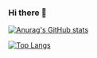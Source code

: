 ### Hi there 👋

[![Anurag's GitHub stats](https://github-readme-stats.vercel.app/api?username=Tulipan9)](https://github.com/anuraghazra/github-readme-stats)

[![Top Langs](https://github-readme-stats.vercel.app/api/top-langs/?username=Tulipan9&layout=compact)](https://github.com/anuraghazra/github-readme-stats)

